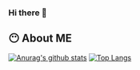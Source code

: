 ### Hi there 👋

## 😶 About ME

[![Anurag's github stats](https://github-readme-stats.vercel.app/api?username=jungwuk-ryu&theme=radical&show_icons=true)](https://github.com/anuraghazra/github-readme-stats)
[![Top Langs](https://github-readme-stats.vercel.app/api/top-langs/?username=jungwuk-ryu&layout=compact&theme=radical)](https://github.com/anuraghazra/github-readme-stats)

<!--
- 👯 I’m looking to collaborate on ...
- 🤔 I’m looking for help with ...
- 💬 Ask me about ...
- 📫 How to reach me: ...
- 😄 Pronouns: ...
-->
